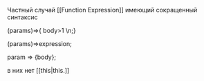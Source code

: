 Частный случай [[Function Expression]] имеющий сокращенный синтаксис

(params)=>{ body>1 \n;}

(params)=>expression;

param => {body};

в них нет [[this|this.]]